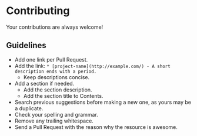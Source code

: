 # Contributing

Your contributions are always welcome!

## Guidelines

* Add one link per Pull Request.
* Add the link: `* [project-name](http://example.com/) - A short description ends with a period.`
    * Keep descriptions concise.
* Add a section if needed.
    * Add the section description.
    * Add the section title to Contents.
* Search previous suggestions before making a new one, as yours may be a duplicate.
* Check your spelling and grammar.
* Remove any trailing whitespace.
* Send a Pull Request with the reason why the resource is awesome.
